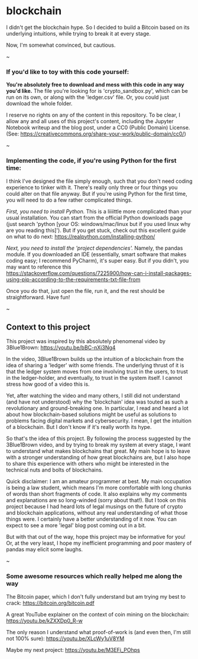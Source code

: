 # blockchain
I didn't get the blockchain hype. So I decided to build a Bitcoin based on its underlying intuitions, while trying to break it at every stage.

Now, I'm somewhat convinced, but cautious.

~

### If you'd like to toy with this code yourself:

**You're absolutely free to download and mess with this code in any way you'd like.** The file you're looking for is 'crypto_sandbox.py', which can be run on its own, or along with the 'ledger.csv' file. Or, you could just download the whole folder.

I reserve no rights on any of the content in this repository. To be clear, I allow any and all uses of this project's content, including the Jupyter Notebook writeup and the blog post, under a CC0 (Public Domain) License. (See: https://creativecommons.org/share-your-work/public-domain/cc0/)

~

### Implementing the code, if you're using Python for the first time:

I think I've designed the file simply enough, such that you don't need coding experience to tinker with it. There's really only three or four things you could alter on that file anyway. But if you're using Python for the first time, you will need to do a few rather complicated things.

*First, you need to install Python.* This is a liiiittle more complicated than your usual installation. You can start from the official Python downloads page (just search 'python [your OS: windows/mac/linux but if you used linux why are you reading this]'). But if you get stuck, check out this excellent guide on what to do next: https://realpython.com/installing-python/

*Next, you need to install the 'project dependencies'.* Namely, the pandas module. If you downloaded an IDE (essentially, smart software that makes coding easy; I recommend PyCharm), it's super easy. But if you didn't, you may want to reference this https://stackoverflow.com/questions/7225900/how-can-i-install-packages-using-pip-according-to-the-requirements-txt-file-from

Once you do that, just open the file, run it, and the rest should be straightforward. Have fun!

~

## Context to this project

This project was inspired by this absolutely phenomenal video by 3Blue1Brown: https://youtu.be/bBC-nXj3Ng4

In the video, 3Blue1Brown builds up the intuition of a blockchain from the idea of sharing a 'ledger' with some friends. The underlying thrust of it is that the ledger system moves from one involving trust in the users, to trust in the ledger-holder, and eventually, to trust in the system itself. I cannot stress how good of a video this is.

Yet, after watching the video and many others, I still did not understand (and have not understood) why the 'blockchain' idea was touted as such a revolutionary and ground-breaking one. In particular, I read and heard a lot about how blockchain-based solutions might be useful as solutions to problems facing digital markets and cybersecurity. I mean, I get the intuition of a blockchain. But I don't know if it's really worth its hype.

So that's the idea of this project. By following the process suggested by the 3Blue1Brown video, and by trying to break my system at every stage, I want to understand what makes blockchains that great. My main hope is to leave with a stronger understanding of how great blockchains are, but I also hope to share this experience with others who might be interested in the technical nuts and bolts of blockchains.

Quick disclaimer: I am an amateur programmer at best. My main occupation is being a law student, which means I'm more comfortable with long chunks of words than short fragments of code. It also explains why my comments and explanations are so long-winded (sorry about that!). But I took on this project because I had heard lots of legal musings on the future of crypto and blockchain applications, without any real understanding of what those things were. I certainly have a better understanding of it now. You can expect to see a more 'legal' blog post coming out in a bit.

But with that out of the way, hope this project may be informative for you! Or, at the very least, I hope my inefficient programming and poor mastery of pandas may elicit some laughs.

~

### Some awesome resources which really helped me along the way

The Bitcoin paper, which I don't fully understand but am trying my best to crack: https://bitcoin.org/bitcoin.pdf

A great YouTube explainer on the context of coin mining on the blockchain: https://youtu.be/kZXXDp0_R-w

The only reason I understand what proof-of-work is (and even then, I'm still not 100% sure): https://youtu.be/XLcWy1uV8YM

Maybe my next project: https://youtu.be/M3EFi_POhps
